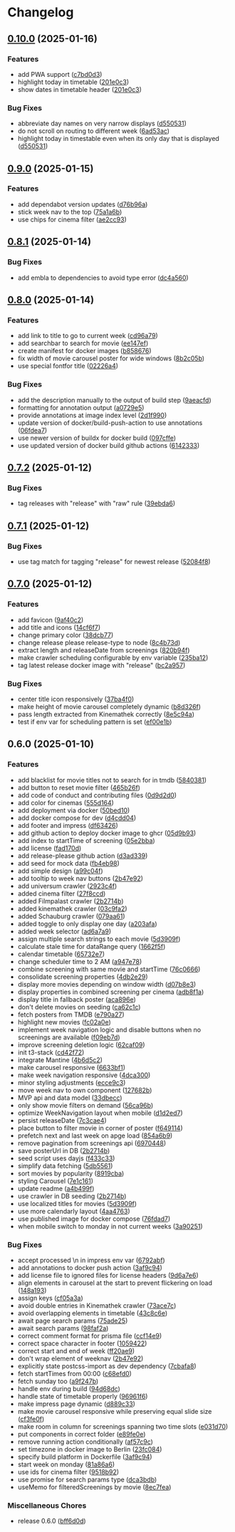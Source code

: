 # Changelog

## [0.10.0](https://github.com/cr0ssing/kino-in-karlsruhe/compare/v0.9.0...v0.10.0) (2025-01-16)


### Features

* add PWA support ([c7bd0d3](https://github.com/cr0ssing/kino-in-karlsruhe/commit/c7bd0d39b0ebbe87d15581cdd033293af070c231))
* highlight today in timetable ([201e0c3](https://github.com/cr0ssing/kino-in-karlsruhe/commit/201e0c39b7cfedd6620197932437d0c15b53ce16))
* show dates in timetable header ([201e0c3](https://github.com/cr0ssing/kino-in-karlsruhe/commit/201e0c39b7cfedd6620197932437d0c15b53ce16))


### Bug Fixes

* abbreviate day names on very narrow displays ([d550531](https://github.com/cr0ssing/kino-in-karlsruhe/commit/d5505316e4e8d578b812d6333a3a4099ae8c370d))
* do not scroll on routing to different week ([6ad53ac](https://github.com/cr0ssing/kino-in-karlsruhe/commit/6ad53ac9bfe83c30ec7c28a6bc4702fe7dc06ecb))
* highlight today in timestable even when its only day that is displayed ([d550531](https://github.com/cr0ssing/kino-in-karlsruhe/commit/d5505316e4e8d578b812d6333a3a4099ae8c370d))

## [0.9.0](https://github.com/cr0ssing/kino-in-karlsruhe/compare/v0.8.1...v0.9.0) (2025-01-15)


### Features

* add dependabot version updates ([d76b96a](https://github.com/cr0ssing/kino-in-karlsruhe/commit/d76b96abc9d5afee8409230695ccf4f2dfe4e1e7))
* stick week nav to the top ([75a1a6b](https://github.com/cr0ssing/kino-in-karlsruhe/commit/75a1a6b7224f0313d26bd9b88e79fbd887fe52d6))
* use chips for cinema filter ([ae2cc93](https://github.com/cr0ssing/kino-in-karlsruhe/commit/ae2cc93c0a957ee0ba6fa684152a2e4e30aee7cb))

## [0.8.1](https://github.com/cr0ssing/kino-in-karlsruhe/compare/v0.8.0...v0.8.1) (2025-01-14)


### Bug Fixes

* add embla to dependencies to avoid type error ([dc4a560](https://github.com/cr0ssing/kino-in-karlsruhe/commit/dc4a5600792b5ac158bfde6342468fd0e3996ef5))

## [0.8.0](https://github.com/cr0ssing/kino-in-karlsruhe/compare/v0.7.2...v0.8.0) (2025-01-14)


### Features

* add link to title to go to current week ([cd96a79](https://github.com/cr0ssing/kino-in-karlsruhe/commit/cd96a79af745b3f1fbefc23522dca5f88a9d4c9f))
* add searchbar to search for movie ([ee147ef](https://github.com/cr0ssing/kino-in-karlsruhe/commit/ee147ef62ef6ea30cf64decc9dc8b6de9e0abe4e))
* create manifest for docker images ([b858676](https://github.com/cr0ssing/kino-in-karlsruhe/commit/b85867684c6135f4bfa77dfdfc8d1521bc889086))
* fix width of movie carousel poster for wide windows ([8b2c05b](https://github.com/cr0ssing/kino-in-karlsruhe/commit/8b2c05bd351b18f3afbfd8c84827f1476e6ec419))
* use special fontfor title ([02226a4](https://github.com/cr0ssing/kino-in-karlsruhe/commit/02226a4b33b38f845e8386dfed699c7723e0ec37))


### Bug Fixes

* add the description manually to the output of build step ([9aeacfd](https://github.com/cr0ssing/kino-in-karlsruhe/commit/9aeacfd4dd1dc012bfed2ac96d54ca86f5628089))
* formatting for annotation output ([a0729e5](https://github.com/cr0ssing/kino-in-karlsruhe/commit/a0729e52bdc680305f2ca6881756d15f4b50ebd0))
* provide annotations at image index level ([2d1f990](https://github.com/cr0ssing/kino-in-karlsruhe/commit/2d1f990437cc91b0c3d1a1bae6d4d4c4ec20c392))
* update version of docker/build-push-action to use annotations ([06fdea7](https://github.com/cr0ssing/kino-in-karlsruhe/commit/06fdea76e7827c50efc479e9997d0fddb9ca7c1c))
* use newer version of buildx for docker build ([097cffe](https://github.com/cr0ssing/kino-in-karlsruhe/commit/097cffe780565b37b705c2a7b0e67d739e7cd318))
* use updated version of docker build github actions ([6142333](https://github.com/cr0ssing/kino-in-karlsruhe/commit/61423338832f460941f593457580ba854ac96bca))

## [0.7.2](https://github.com/cr0ssing/kino-in-karlsruhe/compare/v0.7.1...v0.7.2) (2025-01-12)


### Bug Fixes

* tag releases with "release" with "raw" rule ([39ebda6](https://github.com/cr0ssing/kino-in-karlsruhe/commit/39ebda60cb1c86d089a9fb59377c4c034242e6c9))

## [0.7.1](https://github.com/cr0ssing/kino-in-karlsruhe/compare/v0.7.0...v0.7.1) (2025-01-12)


### Bug Fixes

* use tag match for tagging "release" for newest release ([52084f8](https://github.com/cr0ssing/kino-in-karlsruhe/commit/52084f8112d48a2fb5de7501d8888c1e7bd5ad8c))

## [0.7.0](https://github.com/cr0ssing/kino-in-karlsruhe/compare/v0.6.0...v0.7.0) (2025-01-12)


### Features

* add favicon ([9af40c2](https://github.com/cr0ssing/kino-in-karlsruhe/commit/9af40c25123fde01a35cbe64ace7f0e27a4951c3))
* add title and icons ([14cf6f7](https://github.com/cr0ssing/kino-in-karlsruhe/commit/14cf6f79dfa09d04f474e2fd3e41d24275018922))
* change primary color ([38dcb77](https://github.com/cr0ssing/kino-in-karlsruhe/commit/38dcb77134692284bfd5d45beee8e3e8391b48c9))
* change release please release-type to node ([8c4b73d](https://github.com/cr0ssing/kino-in-karlsruhe/commit/8c4b73d10145ea5c7cadfc664a2f0d36a43dd586))
* extract length and releaseDate from screenings ([820b94f](https://github.com/cr0ssing/kino-in-karlsruhe/commit/820b94f0d0d5bfe75a3eff8526722894f822f214))
* make crawler scheduling configurable by env variable ([235ba12](https://github.com/cr0ssing/kino-in-karlsruhe/commit/235ba129450caf2e5e16c42a2909ef1eb054c859))
* tag latest release docker image with "release" ([bc2a957](https://github.com/cr0ssing/kino-in-karlsruhe/commit/bc2a9579d0f36b5dfd383db47369b8b1e8f5e421))


### Bug Fixes

* center title icon responsively ([37ba4f0](https://github.com/cr0ssing/kino-in-karlsruhe/commit/37ba4f01e38d1fdec52a82dc4d9f3ea3e8c28ff8))
* make height of movie carousel completely dynamic ([b8d326f](https://github.com/cr0ssing/kino-in-karlsruhe/commit/b8d326f22bfcd02b93bb8fdd5a0bbd51f2a7732d))
* pass length extracted from Kinemathek correctly ([8e5c94a](https://github.com/cr0ssing/kino-in-karlsruhe/commit/8e5c94abeafc78191b4a8137f44631a2a6c949b0))
* test if env var for scheduling pattern is set ([ef00e1b](https://github.com/cr0ssing/kino-in-karlsruhe/commit/ef00e1b6ce411b6c564ee1e074615a9abf5ec93c))

## 0.6.0 (2025-01-10)


### Features

* add blacklist for movie titles not to search for in tmdb ([5840381](https://github.com/cr0ssing/kino-in-karlsruhe/commit/5840381a97f8e6c65142f527426013f03951a4d3))
* add button to reset movie filter ([465b26f](https://github.com/cr0ssing/kino-in-karlsruhe/commit/465b26f3ed3874f07d8165e2f8c6b9d5f784a69c))
* add code of conduct and contributing files ([0d9d2d0](https://github.com/cr0ssing/kino-in-karlsruhe/commit/0d9d2d0fa4de9efdb8ca05c9d80ae410e46bc432))
* add color for cinemas ([555d164](https://github.com/cr0ssing/kino-in-karlsruhe/commit/555d164898bc3fd4aa95643d6b6c5473c1e15aa1))
* add deployment via docker ([50bed10](https://github.com/cr0ssing/kino-in-karlsruhe/commit/50bed1096598c44b6caaac0c477dc1b667f89db1))
* add docker compose for dev ([d4cdd04](https://github.com/cr0ssing/kino-in-karlsruhe/commit/d4cdd04210f5e6b08b94baa988dd521041c8afbc))
* add footer and impress ([df63426](https://github.com/cr0ssing/kino-in-karlsruhe/commit/df63426246510e4145429594adc30ec080e4fb1e))
* add github action to deploy docker image to ghcr ([05d9b93](https://github.com/cr0ssing/kino-in-karlsruhe/commit/05d9b9383712d9cae4ea94a51a490ff0a8323770))
* add index to startTime of screening ([05e2bba](https://github.com/cr0ssing/kino-in-karlsruhe/commit/05e2bba0e1ec78584e26aa661b9ffafe50776b87))
* add license ([fad170d](https://github.com/cr0ssing/kino-in-karlsruhe/commit/fad170df20e0ad4dbcd26dc95726c7f55c2c05dc))
* add release-please github action ([d3ad339](https://github.com/cr0ssing/kino-in-karlsruhe/commit/d3ad3396590db802b08f2547dcdf9859ed8cf6c0))
* add seed for mock data ([fb4eb98](https://github.com/cr0ssing/kino-in-karlsruhe/commit/fb4eb9846a672f70596c64de8a6efd642fcf1098))
* add simple design ([a99c04f](https://github.com/cr0ssing/kino-in-karlsruhe/commit/a99c04f36a8bacfc6aa2ebcd621b7a1bfb7e8944))
* add tooltip to week nav buttons ([2b47e92](https://github.com/cr0ssing/kino-in-karlsruhe/commit/2b47e9203daa814e52698c0175fec8e0b343cfd3))
* add universum crawler ([2923c4f](https://github.com/cr0ssing/kino-in-karlsruhe/commit/2923c4f4e2ca93855cee8289b2faf1c95737614d))
* added cinema filter ([27f8ccd](https://github.com/cr0ssing/kino-in-karlsruhe/commit/27f8ccddfeb31047ce3c2d9508d22e3690227862))
* added Filmpalast crawler ([2b2714b](https://github.com/cr0ssing/kino-in-karlsruhe/commit/2b2714bd869869cdcd6c38f977f62cf8e7be6667))
* added kinemathek crawler ([03c9fa2](https://github.com/cr0ssing/kino-in-karlsruhe/commit/03c9fa2364e2b44c403e1499cab43f00bac6107b))
* added Schauburg crawler ([079aa61](https://github.com/cr0ssing/kino-in-karlsruhe/commit/079aa6171fbf56a27cd66b770b220a770e18e53e))
* added toggle to only display one day ([a203afa](https://github.com/cr0ssing/kino-in-karlsruhe/commit/a203afa642e27f74e7a22604d10a5217b30371e6))
* added week selector ([ad6a7a9](https://github.com/cr0ssing/kino-in-karlsruhe/commit/ad6a7a9c84feeefcd8d7d142274efe4b96d3dd3b))
* assign multiple search strings to each movie ([5d3909f](https://github.com/cr0ssing/kino-in-karlsruhe/commit/5d3909f89d4dcdfb40dbc021aade9fec7648405b))
* calculate stale time for dataRange query ([1662f5f](https://github.com/cr0ssing/kino-in-karlsruhe/commit/1662f5fb6dda44d5ed6e82c42005e8de8a9e83b5))
* calendar timetable ([65732e7](https://github.com/cr0ssing/kino-in-karlsruhe/commit/65732e70b6d4838c36476b458006269f1822c5ab))
* change scheduler time to 2 AM ([a947e78](https://github.com/cr0ssing/kino-in-karlsruhe/commit/a947e788cdfd744871ad170fcecbe18094492c3a))
* combine screening with same movie and startTime ([76c0666](https://github.com/cr0ssing/kino-in-karlsruhe/commit/76c0666aab1544e2fc34b3b6e51b6a90994b516e))
* consolidate screening properties ([4db2e29](https://github.com/cr0ssing/kino-in-karlsruhe/commit/4db2e2946ee37f76694308e748550c041a51b5c6))
* display more movies depending on window width ([d07b8e3](https://github.com/cr0ssing/kino-in-karlsruhe/commit/d07b8e3b4b270ea1d7ffe85792cfcdfd37642135))
* display properties in combined screening per cinema ([adb8f1a](https://github.com/cr0ssing/kino-in-karlsruhe/commit/adb8f1a86703cd08eba458094f235083469682d3))
* display title in fallback poster ([aca896e](https://github.com/cr0ssing/kino-in-karlsruhe/commit/aca896e70d859f179410b7b0d056d8d496cc312a))
* don't delete movies on seeding ([ca62c1c](https://github.com/cr0ssing/kino-in-karlsruhe/commit/ca62c1c41efd406e976ad066e19cefbbc18f7d7d))
* fetch posters from TMDB ([e790a27](https://github.com/cr0ssing/kino-in-karlsruhe/commit/e790a27f29c11ab6a7d7d73fd87d90ce001bca0a))
* highlight new movies ([fc02a0e](https://github.com/cr0ssing/kino-in-karlsruhe/commit/fc02a0eb73af2a4a93e985cea21a1fb841d1e25a))
* implement week navigation logic and disable buttons when no screenings are available ([f09eb7d](https://github.com/cr0ssing/kino-in-karlsruhe/commit/f09eb7d6bf51ac1cb0ba4ef4f02c033aa3635e54))
* improve screening deletion logic ([62caf09](https://github.com/cr0ssing/kino-in-karlsruhe/commit/62caf09f7ccee3dec163103e18733d47653a39b9))
* init t3-stack ([cd42f72](https://github.com/cr0ssing/kino-in-karlsruhe/commit/cd42f72c1450ff69cbecf47f020cf7e5348a8dc5))
* integrate Mantine ([4b6d5c2](https://github.com/cr0ssing/kino-in-karlsruhe/commit/4b6d5c2205b43e1405c4f36b7e16d5e7c1a79bc4))
* make carousel responsive ([6633bf1](https://github.com/cr0ssing/kino-in-karlsruhe/commit/6633bf1a84f5398387bd25184e6515e55e7ad2f4))
* make week navigation responsive ([4dca300](https://github.com/cr0ssing/kino-in-karlsruhe/commit/4dca300fa923889a239e4f7afea308c0ebd025ea))
* minor styling adjustments ([ecce9c3](https://github.com/cr0ssing/kino-in-karlsruhe/commit/ecce9c31fdb03b3967f52bdefba2c2e2721064e7))
* move week nav to own component ([127682b](https://github.com/cr0ssing/kino-in-karlsruhe/commit/127682bca185d949f0d0bcd6f5823caa1845d24c))
* MVP api and data model ([33dbecc](https://github.com/cr0ssing/kino-in-karlsruhe/commit/33dbeccda9988c14fb65b832d49b99ab48fbec38))
* only show movie filters on demand ([56ca96b](https://github.com/cr0ssing/kino-in-karlsruhe/commit/56ca96be7c5062e7e3177c7d70ad6fcfa854c264))
* optimize WeekNavigation layout when mobile ([d1d2ed7](https://github.com/cr0ssing/kino-in-karlsruhe/commit/d1d2ed71d2b3c74513f718f437bc25c070a4458b))
* persist releaseDate ([7c3cae4](https://github.com/cr0ssing/kino-in-karlsruhe/commit/7c3cae41c2db079a8da5c9c0574a7cd2a77ac080))
* place button to filter movie in corner of poster ([f649114](https://github.com/cr0ssing/kino-in-karlsruhe/commit/f64911423cdc419f5a40ce7340594220d8353b52))
* prefetch next and last week on apge load ([854a6b9](https://github.com/cr0ssing/kino-in-karlsruhe/commit/854a6b9215806997478becff82b6767ff6815cfb))
* remove pagination from screenings api ([6970448](https://github.com/cr0ssing/kino-in-karlsruhe/commit/69704488f5f2d65562a521bf2b457ed2f667fba1))
* save posterUrl in DB ([2b2714b](https://github.com/cr0ssing/kino-in-karlsruhe/commit/2b2714bd869869cdcd6c38f977f62cf8e7be6667))
* seed script uses dayjs ([f433c33](https://github.com/cr0ssing/kino-in-karlsruhe/commit/f433c33b5127c0efee50ea7e61c6901e6d90923b))
* simplify data fetching ([5db5561](https://github.com/cr0ssing/kino-in-karlsruhe/commit/5db5561fd6a41f89ebc89a5e6785b9b625d8a1db))
* sort movies by popularity ([8919cba](https://github.com/cr0ssing/kino-in-karlsruhe/commit/8919cbab25fe6207fd22aa4a2e51bda6b624c5e8))
* styling Carousel ([7e1c161](https://github.com/cr0ssing/kino-in-karlsruhe/commit/7e1c1617c36d25cca5cccfe4fed898a9538d5550))
* update readme ([a4b499f](https://github.com/cr0ssing/kino-in-karlsruhe/commit/a4b499f87f9ff1fcbfbeb36f786eb21cdb921144))
* use crawler in DB seeding ([2b2714b](https://github.com/cr0ssing/kino-in-karlsruhe/commit/2b2714bd869869cdcd6c38f977f62cf8e7be6667))
* use localized titles for movies ([5d3909f](https://github.com/cr0ssing/kino-in-karlsruhe/commit/5d3909f89d4dcdfb40dbc021aade9fec7648405b))
* use more calendarly layout ([4aa4763](https://github.com/cr0ssing/kino-in-karlsruhe/commit/4aa4763379dc87a8fdeaa4312d6d6942a7081d4b))
* use published image for docker compose ([76fdad7](https://github.com/cr0ssing/kino-in-karlsruhe/commit/76fdad7e628fe684f925ddda967b44e02668696c))
* when mobile switch to monday in not current weeks ([3a90251](https://github.com/cr0ssing/kino-in-karlsruhe/commit/3a90251c15cf32173c1e835132e817a5e45b6355))


### Bug Fixes

* accept processed \n in impress env var ([6792abf](https://github.com/cr0ssing/kino-in-karlsruhe/commit/6792abf1b293d68f66cc4db343947c0c49dd19de))
* add annotations to docker push action ([3af9c94](https://github.com/cr0ssing/kino-in-karlsruhe/commit/3af9c9480f1bb63bb36c3bbbc182573e1bea2a34))
* add license file to ignored files for license headers ([9d6a7e6](https://github.com/cr0ssing/kino-in-karlsruhe/commit/9d6a7e69d616388936d56e92b081b5eead53f853))
* align elements in carousel at the start to prevent flickering on load ([148a193](https://github.com/cr0ssing/kino-in-karlsruhe/commit/148a19331cf63ac4a03af61ec6023a6982d4d178))
* assign keys ([cf05a3a](https://github.com/cr0ssing/kino-in-karlsruhe/commit/cf05a3af4b73fb35c7cb4dad172a7af8ccb980d2))
* avoid double entries in Kinemathek crawler ([73ace7c](https://github.com/cr0ssing/kino-in-karlsruhe/commit/73ace7cb4789b0ed6bafbc8553e953fb3ae77db3))
* avoid overlapping elements in timetable ([43c8c6e](https://github.com/cr0ssing/kino-in-karlsruhe/commit/43c8c6e64db29347758bcc863beab34db4d6c875))
* await page search params ([75ade25](https://github.com/cr0ssing/kino-in-karlsruhe/commit/75ade256296f5201065de2f6f50bdb28710fff42))
* await search params ([98faf2a](https://github.com/cr0ssing/kino-in-karlsruhe/commit/98faf2a9368db59c76f8d33cdf73e059b70f101d))
* correct comment format for prisma file ([ccf14e9](https://github.com/cr0ssing/kino-in-karlsruhe/commit/ccf14e9eeb25f8d1055a01f8791faa091b6bb4ce))
* correct space character in footer ([1059422](https://github.com/cr0ssing/kino-in-karlsruhe/commit/1059422b274a79fcde723d6cfc43cd92c3705b24))
* correct start and end of week ([ff20ae9](https://github.com/cr0ssing/kino-in-karlsruhe/commit/ff20ae94294582c2cf894b120d8b1fc298b05e7d))
* don't wrap element of weeknav ([2b47e92](https://github.com/cr0ssing/kino-in-karlsruhe/commit/2b47e9203daa814e52698c0175fec8e0b343cfd3))
* explicitly state postcss-import as dev dependency ([7cbafa8](https://github.com/cr0ssing/kino-in-karlsruhe/commit/7cbafa83d0f4870710c6949846bc569d2ccff778))
* fetch startTimes from 00:00 ([c68efd0](https://github.com/cr0ssing/kino-in-karlsruhe/commit/c68efd0e1261170061f96d50cf40e4ebc51b9d98))
* fetch sunday too ([a9f247b](https://github.com/cr0ssing/kino-in-karlsruhe/commit/a9f247b7f9c9cd25735e5b3e644274b678909889))
* handle env during build ([94d68dc](https://github.com/cr0ssing/kino-in-karlsruhe/commit/94d68dcf6afefb41a07a2ef02a995ffe5a5083f8))
* handle state of timetable properly ([96961f6](https://github.com/cr0ssing/kino-in-karlsruhe/commit/96961f69c1ab37c066cab8d8bc374e8473e9b44a))
* make impress page dynamic ([d889c33](https://github.com/cr0ssing/kino-in-karlsruhe/commit/d889c33c6f8e9f070d52653fd98a5fd8d6c8f81c))
* make movie carousel responsive while preserving equal slide size ([cf3fe0f](https://github.com/cr0ssing/kino-in-karlsruhe/commit/cf3fe0f727c15f5d5dce6a5b7fa004531b0aa759))
* make room in column for screenings spanning two time slots ([e031d70](https://github.com/cr0ssing/kino-in-karlsruhe/commit/e031d7034466d43e0eb7684e808cd2e396f5863e))
* put components in correct folder ([e89fe0e](https://github.com/cr0ssing/kino-in-karlsruhe/commit/e89fe0e9af364047970a6ab9bfb898cda8dc627f))
* remove running action conditionally ([af57c9c](https://github.com/cr0ssing/kino-in-karlsruhe/commit/af57c9cfc831e00fc06236fbf4ef492c95ecb82f))
* set timezone in docker image to Berlin ([23fc084](https://github.com/cr0ssing/kino-in-karlsruhe/commit/23fc0841e87587e59a2200836eaf43babd29bdc6))
* specify build platform in Dockerfile ([3af9c94](https://github.com/cr0ssing/kino-in-karlsruhe/commit/3af9c9480f1bb63bb36c3bbbc182573e1bea2a34))
* start week on monday ([81a86a6](https://github.com/cr0ssing/kino-in-karlsruhe/commit/81a86a698ffa92f41b4a0864e0c598dd35b1f75c))
* use ids for cinema filter ([9518b92](https://github.com/cr0ssing/kino-in-karlsruhe/commit/9518b92026f636992924a4a289c563ef990456cd))
* use promise for search params type ([dca3bdb](https://github.com/cr0ssing/kino-in-karlsruhe/commit/dca3bdba7f7aa0bc2bcfc9abf32e0fb9e5af16dc))
* useMemo for filteredScreenings by movie ([8ec7fea](https://github.com/cr0ssing/kino-in-karlsruhe/commit/8ec7fea850ccd5c4ef295d7f1c5fdf0ef4fda35f))


### Miscellaneous Chores

* release 0.6.0 ([bff6d0d](https://github.com/cr0ssing/kino-in-karlsruhe/commit/bff6d0d7cc1996c188f65f0267efeb93d960715e))
